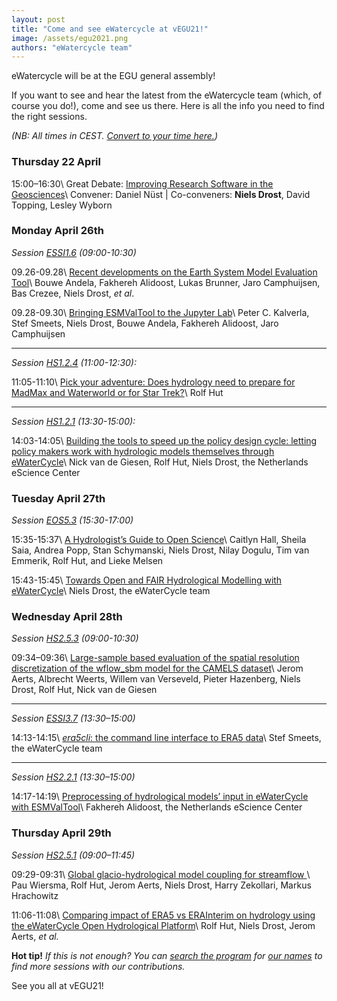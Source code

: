 ```yaml
---
layout: post
title: "Come and see eWatercycle at vEGU21!"
image: /assets/egu2021.png
authors: "eWatercycle team"
---
```


eWatercycle will be at the EGU general assembly!

If you want to see and hear the latest from the eWatercycle team (which, of course you do!), come and see us there.
Here is all the info you need to find the right sessions.

_(NB: All times in CEST. [Convert to your time here.](https://www.thetimezoneconverter.com/))_

### Thursday 22 April
15:00–16:30\\
Great Debate: [Improving Research Software in the
Geosciences](https://meetingorganizer.copernicus.org/EGU21/session/39993)\\
Convener: Daniel Nüst | Co-conveners: **Niels Drost**, David Topping, Lesley
Wyborn

### Monday April 26th

_Session [ESSI1.6](https://meetingorganizer.copernicus.org/EGU21/session/40129)_
_(09:00-10:30)_

09.26-09.28\\
[Recent developments on the Earth System Model Evaluation
Tool](https://meetingorganizer.copernicus.org/EGU21/EGU21-3476.html)\\
Bouwe Andela, Fakhereh Alidoost, Lukas Brunner, Jaro Camphuijsen,
Bas Crezee, Niels Drost, _et al_.

09.28-09.30\\
[Bringing ESMValTool to the Jupyter
Lab](https://meetingorganizer.copernicus.org/EGU21/EGU21-4805.html)\\
Peter C. Kalverla, Stef Smeets, Niels Drost, Bouwe Andela,
Fakhereh Alidoost, Jaro Camphuijsen

---

_Session [HS1.2.4](https://meetingorganizer.copernicus.org/EGU21/session/39110)_
_(11:00-12:30):_

11:05-11:10\\
[Pick your adventure: Does hydrology need to prepare for MadMax and Waterworld
or for Star
Trek?](https://meetingorganizer.copernicus.org/EGU21/EGU21-8985.html)\\
Rolf Hut

---

_Session [HS1.2.1](https://meetingorganizer.copernicus.org/EGU21/session/38761)_
_(13:30-15:00):_

14:03-14:05\\
[Building the tools to speed up the policy design cycle: letting policy makers
work with hydrologic models themselves through
eWaterCycle](https://meetingorganizer.copernicus.org/EGU21/EGU21-10056.html)\\
Nick van de Giesen, Rolf Hut, Niels Drost,
the Netherlands eScience Center

### Tuesday April 27th

_Session [EOS5.3](https://meetingorganizer.copernicus.org/EGU21/session/40092)_
_(15:30-17:00)_

15:35-15:37\\
[A Hydrologist’s Guide to Open
Science](https://meetingorganizer.copernicus.org/EGU21/EGU21-605.html)\\
Caitlyn Hall, Sheila Saia, Andrea Popp, Stan Schymanski, Niels Drost,
Nilay Dogulu, Tim van Emmerik, Rolf Hut, and Lieke Melsen

15:43-15:45\\
[Towards Open and FAIR Hydrological Modelling with
eWaterCycle](https://meetingorganizer.copernicus.org/EGU21/EGU21-7797.html)\\
Niels Drost, the eWaterCycle team

### Wednesday April 28th

_Session [HS2.5.3](https://meetingorganizer.copernicus.org/EGU21/session/39640)_
_(09:00-10:30)_

09:34–09:36\\
[Large-sample based evaluation of the spatial resolution discretization of the
wflow_sbm model for the CAMELS
dataset](https://meetingorganizer.copernicus.org/EGU21/EGU21-10680.html)\\
Jerom Aerts, Albrecht Weerts, Willem van Verseveld, Pieter Hazenberg,
Niels Drost, Rolf Hut, Nick van de Giesen

---

_Session [ESSI3.7](https://meetingorganizer.copernicus.org/EGU21/session/40119)_
_(13:30–15:00)_

14:13-14:15\\
[_era5cli_: the command line interface to ERA5
data](https://meetingorganizer.copernicus.org/EGU21/EGU21-4895.html)\\
Stef Smeets, the eWaterCycle team

---

_Session [HS2.2.1](https://meetingorganizer.copernicus.org/EGU21/session/39631)_
_(13:30–15:00)_

14:17-14:19\\
[Preprocessing of hydrological models’ input in eWaterCycle with
ESMValTool](https://meetingorganizer.copernicus.org/EGU21/EGU21-6051.html)\\
Fakhereh Alidoost, the Netherlands eScience Center

### Thursday April 29th

_Session [HS2.5.1](https://meetingorganizer.copernicus.org/EGU21/session/39643)_
_(09:00–11:45)_

09:29-09:31\\
[Global glacio-hydrological model coupling for streamflow
](https://meetingorganizer.copernicus.org/EGU21/EGU21-15224.html)\\
Pau Wiersma, Rolf Hut, Jerom Aerts, Niels Drost, Harry Zekollari, Markus
Hrachowitz

11:06-11:08\\
[Comparing impact of ERA5 vs ERAInterim on hydrology using the eWaterCycle Open
Hydrological
Platform](https://meetingorganizer.copernicus.org/EGU21/EGU21-9452.html)\\
Rolf Hut, Niels Drost, Jerom Aerts, _et al._

**Hot tip!** _If this is not enough? You can [search the
program](https://meetingorganizer.copernicus.org/EGU21/meetingprogramme) for
[our names](people.md) to find more sessions with our contributions._

See you all at vEGU21!
